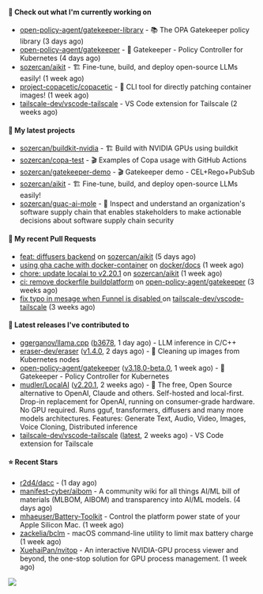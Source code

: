#### 👷 Check out what I'm currently working on

- [open-policy-agent/gatekeeper-library](https://github.com/open-policy-agent/gatekeeper-library) - 📚 The OPA Gatekeeper policy library (3 days ago)
- [open-policy-agent/gatekeeper](https://github.com/open-policy-agent/gatekeeper) - 🐊 Gatekeeper - Policy Controller for Kubernetes (4 days ago)
- [sozercan/aikit](https://github.com/sozercan/aikit) - 🏗️ Fine-tune, build, and deploy open-source LLMs easily! (1 week ago)
- [project-copacetic/copacetic](https://github.com/project-copacetic/copacetic) - 🧵 CLI tool for directly patching container images! (1 week ago)
- [tailscale-dev/vscode-tailscale](https://github.com/tailscale-dev/vscode-tailscale) - VS Code extension for Tailscale (2 weeks ago)

#### 🌱 My latest projects

- [sozercan/buildkit-nvidia](https://github.com/sozercan/buildkit-nvidia) - 🏗️ Build with NVIDIA GPUs using buildkit
- [sozercan/copa-test](https://github.com/sozercan/copa-test) - 🎬 Examples of Copa usage with GitHub Actions
- [sozercan/gatekeeper-demo](https://github.com/sozercan/gatekeeper-demo) - 🎬 Gatekeeper demo - CEL&#43;Rego&#43;PubSub
- [sozercan/aikit](https://github.com/sozercan/aikit) - 🏗️ Fine-tune, build, and deploy open-source LLMs easily!
- [sozercan/guac-ai-mole](https://github.com/sozercan/guac-ai-mole) - 🥑 Inspect and understand an organization&#39;s software supply chain that enables stakeholders to make actionable decisions about software supply chain security

#### 🔨 My recent Pull Requests

- [feat: diffusers backend](https://github.com/sozercan/aikit/pull/373) on [sozercan/aikit](https://github.com/sozercan/aikit) (5 days ago)
- [using gha cache with docker-container](https://github.com/docker/docs/pull/20748) on [docker/docs](https://github.com/docker/docs) (1 week ago)
- [chore: update localai to v2.20.1](https://github.com/sozercan/aikit/pull/369) on [sozercan/aikit](https://github.com/sozercan/aikit) (1 week ago)
- [ci: remove dockerfile buildplatform](https://github.com/open-policy-agent/gatekeeper/pull/3491) on [open-policy-agent/gatekeeper](https://github.com/open-policy-agent/gatekeeper) (3 weeks ago)
- [fix typo in mesage when Funnel is disabled ](https://github.com/tailscale-dev/vscode-tailscale/pull/297) on [tailscale-dev/vscode-tailscale](https://github.com/tailscale-dev/vscode-tailscale) (3 weeks ago)

#### 🚀 Latest releases I've contributed to

- [ggerganov/llama.cpp](https://github.com/ggerganov/llama.cpp) ([b3678](https://github.com/ggerganov/llama.cpp/releases/tag/b3678), 1 day ago) - LLM inference in C/C&#43;&#43;
- [eraser-dev/eraser](https://github.com/eraser-dev/eraser) ([v1.4.0](https://github.com/eraser-dev/eraser/releases/tag/v1.4.0), 2 days ago) - 🧹 Cleaning up images from Kubernetes nodes
- [open-policy-agent/gatekeeper](https://github.com/open-policy-agent/gatekeeper) ([v3.18.0-beta.0](https://github.com/open-policy-agent/gatekeeper/releases/tag/v3.18.0-beta.0), 1 week ago) - 🐊 Gatekeeper - Policy Controller for Kubernetes
- [mudler/LocalAI](https://github.com/mudler/LocalAI) ([v2.20.1](https://github.com/mudler/LocalAI/releases/tag/v2.20.1), 2 weeks ago) - :robot: The free, Open Source alternative to OpenAI, Claude and others. Self-hosted and local-first. Drop-in replacement for OpenAI,  running on consumer-grade hardware. No GPU required. Runs gguf, transformers, diffusers and many more models architectures. Features: Generate Text, Audio, Video, Images, Voice Cloning, Distributed inference
- [tailscale-dev/vscode-tailscale](https://github.com/tailscale-dev/vscode-tailscale) ([latest](https://github.com/tailscale-dev/vscode-tailscale/releases/tag/latest), 2 weeks ago) - VS Code extension for Tailscale

#### ⭐ Recent Stars

- [r2d4/dacc](https://github.com/r2d4/dacc) -  (1 day ago)
- [manifest-cyber/aibom](https://github.com/manifest-cyber/aibom) - A community wiki for all things AI/ML bill of materials (MLBOM, AIBOM) and transparency into AI/ML models.  (4 days ago)
- [mhaeuser/Battery-Toolkit](https://github.com/mhaeuser/Battery-Toolkit) - Control the platform power state of your Apple Silicon Mac. (1 week ago)
- [zackelia/bclm](https://github.com/zackelia/bclm) - macOS command-line utility to limit max battery charge (1 week ago)
- [XuehaiPan/nvitop](https://github.com/XuehaiPan/nvitop) - An interactive NVIDIA-GPU process viewer and beyond, the one-stop solution for GPU process management. (1 week ago)

![](https://github-readme-stats.vercel.app/api?username=sozercan&theme=vision-friendly-dark&hide_border=false&include_all_commits=true&count_private=true)
